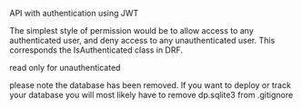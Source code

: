 API with authentication using JWT

The simplest style of permission would be to allow access to any authenticated user, and deny access to any unauthenticated user. This corresponds the IsAuthenticated class in DRF.

read only for unauthenticated

please note the database has been removed. If you want to deploy or track your database you will most likely have to remove dp.sqlite3 from .gitignore